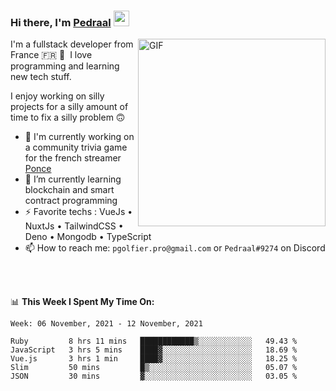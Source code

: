 ### Hi there, I'm <a href="https://pedraal.dev" target="_blank">Pedraal</a> <img src="https://media.giphy.com/media/hvRJCLFzcasrR4ia7z/giphy.gif" width="25px">
<img align="right" alt="GIF" src="https://pedraal.dev/avatar.png" width="300" height="300" />

I'm a fullstack developer from France 🇫🇷 🥖 &nbsp;I love programming and learning new
tech stuff.

I enjoy working on silly projects for a silly amount of time to fix a silly problem 🙃

- 🔭  I'm currently working on a community trivia game for the french streamer <a href="https://twitch.tv/ponce" target="_blank">Ponce</a>
- 🌱 I’m currently learning blockchain and smart contract programming
- ⚡ Favorite techs : VueJs &bull; NuxtJs &bull; TailwindCSS &bull; Deno &bull; Mongodb &bull; TypeScript
- 📫 How to reach me: `pgolfier.pro@gmail.com` or `Pedraal#9274` on Discord

<br>
<br>

📊 **This Week I Spent My Time On:**
<!--START_SECTION:waka-->
```text
Week: 06 November, 2021 - 12 November, 2021

Ruby         8 hrs 11 mins   ████████████▒░░░░░░░░░░░░   49.43 % 
JavaScript   3 hrs 5 mins    ████▓░░░░░░░░░░░░░░░░░░░░   18.69 % 
Vue.js       3 hrs 1 min     ████▓░░░░░░░░░░░░░░░░░░░░   18.25 % 
Slim         50 mins         █▒░░░░░░░░░░░░░░░░░░░░░░░   05.07 % 
JSON         30 mins         ▓░░░░░░░░░░░░░░░░░░░░░░░░   03.05 % 
```
<!--END_SECTION:waka-->
